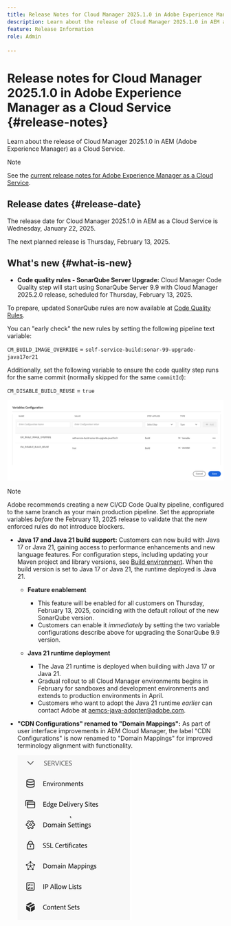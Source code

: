```yaml
---
title: Release Notes for Cloud Manager 2025.1.0 in Adobe Experience Manager as a Cloud Service
description: Learn about the release of Cloud Manager 2025.1.0 in AEM as a Cloud Service.
feature: Release Information
role: Admin

---
```

# Release notes for Cloud Manager 2025.1.0 in Adobe Experience Manager as a Cloud Service {#release-notes}

<!-- https://wiki.corp.adobe.com/pages/viewpage.action?pageId=3389843928 -->

Learn about the release of Cloud Manager 2025.1.0 in AEM (Adobe Experience Manager) as a Cloud Service.

>[!NOTE]
>
>See the [current release notes for Adobe Experience Manager as a Cloud Service](/help/release-notes/release-notes-cloud/release-notes-current.md).

## Release dates {#release-date}

The release date for Cloud Manager 2025.1.0 in AEM as a Cloud Service is Wednesday, January 22, 2025. 

The next planned release is Thursday, February 13, 2025.
 

## What's new {#what-is-new}

* **Code quality rules - SonarQube Server Upgrade:** Cloud Manager Code Quality step will start using SonarQube Server 9.9 with Cloud Manager 2025.2.0 release, scheduled for Thursday, February 13, 2025. 

To prepare, updated SonarQube rules are now available at [Code Quality Rules](/help/implementing/cloud-manager/code-quality-testing.md#understanding-code-quality-rules).

You can "early check" the new rules by setting the following pipeline text variable: 

`CM_BUILD_IMAGE_OVERRIDE` = `self-service-build:sonar-99-upgrade-java17or21`

Additionally, set the following variable to ensure the code quality step runs for the same commit (normally skipped for the same `commitId`): 

`CM_DISABLE_BUILD_REUSE` = `true`

![Variables Configuration page](/help/implementing/cloud-manager/release-notes/assets/variables-config.png)

>[!NOTE]
>
>Adobe recommends creating a new CI/CD Code Quality pipeline, configured to the same branch as your main production pipeline. Set the appropriate variables *before* the February 13, 2025 release to validate that the new enforced rules do not introduce blockers.

* **Java 17 and Java 21 build support:** Customers can now build with Java 17 or Java 21, gaining access to performance enhancements and new language features. For configuration steps, including updating your Maven project and library versions, see [Build environment](/help/implementing/cloud-manager/getting-access-to-aem-in-cloud/build-environment-details.md). When the build version is set to Java 17 or Java 21, the runtime deployed is Java 21.

    * **Feature enablement**
        * This feature will be enabled for all customers on Thursday, February 13, 2025, coinciding with the default rollout of the new SonarQube version.
        * Customers can enable it *immediately* by setting the two variable configurations describe above for upgrading the SonarQube 9.9 version.

    * **Java 21 runtime deployment**
        * The Java 21 runtime is deployed when building with Java 17 or Java 21.
        * Gradual rollout to all Cloud Manager environments begins in February for sandboxes and development environments and extends to production environments in April.
        * Customers who want to adopt the Java 21 runtime *earlier* can contact Adobe at [aemcs-java-adopter@adobe.com](mailto:aemcs-java-adopter@adobe.com).

* **"CDN Configurations" renamed to "Domain Mappings":** As part of user interface improvements in AEM Cloud Manager, the label "CDN Configurations" is now renamed to "Domain Mappings" for improved terminology alignment with functionality. <!-- CMGR-64738 -->

    !["CDN Configurations" renamed to "Domain Mappings" in the user interface](/help/implementing/cloud-manager/release-notes/assets/domain-mappings.png)


<!-- ## Early adoption program {#early-adoption}

Be a part of Cloud Manager's early adoption program and have a chance to test upcoming features. -->

<!-- ## Bug fixes -->




<!-- ## Known issues {#known-issues} -->
